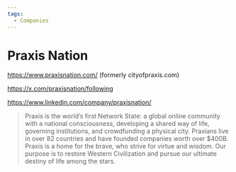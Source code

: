 ```yaml
---
tags:
  - Companies
---
```

# Praxis Nation


https://www.praxisnation.com/ (formerly cityofpraxis.com)

https://x.com/praxisnation/following

https://www.linkedin.com/company/praxisnation/

>Praxis is the world’s first Network State: a global online community with a national consciousness, developing a shared way of life, governing institutions, and crowdfunding a physical city. Praxians live in over 82 countries and have founded companies worth over $400B. Praxis is a home for the brave, who strive for virtue and wisdom. Our purpose is to restore Western Civilization and pursue our ultimate destiny of life among the stars.